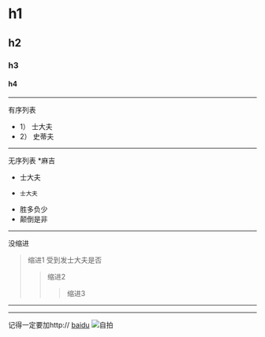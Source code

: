 

# h1
## h2
### h3
#### h4
***
有序列表
* 1） 士大夫
* 2） 史蒂夫
---
无序列表
*麻吉
* 士大夫
*     士大夫
* 胜多负少
*   颠倒是非
---
没缩进
> 缩进1
受到发士大夫是否
>> 缩进2
>>> 缩进3
---

---
记得一定要加http://
[baidu]( http://www.baidu.com)
![自拍](https://www.baidu.com/img/bd_logo1.png)
